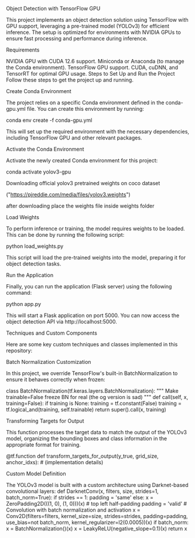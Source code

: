 Object Detection with TensorFlow GPU


This project implements an object detection solution using TensorFlow with GPU support, leveraging a pre-trained model (YOLOv3) for efficient inference. The setup is optimized for environments with NVIDIA GPUs to ensure fast processing and performance during inference.

Requirements


NVIDIA GPU with CUDA 12.6 support.
Miniconda or Anaconda (to manage the Conda environment).
TensorFlow GPU support.
CUDA, cuDNN, and TensorRT for optimal GPU usage.
Steps to Set Up and Run the Project
Follow these steps to get the project up and running.




Create Conda Environment


The project relies on a specific Conda environment defined in the conda-gpu.yml file. You can create this environment by running:

conda env create -f conda-gpu.yml


This will set up the required environment with the necessary dependencies, including TensorFlow GPU and other relevant packages.

Activate the Conda Environment


Activate the newly created Conda environment for this project:



conda activate yolov3-gpu

Downloading official yolov3 pretrained weights on coco dataset


("https://pjreddie.com/media/files/yolov3.weights")

after downloading place the weights file inside weights folder



Load Weights


To perform inference or training, the model requires weights to be loaded. This can be done by running the following script:

python load_weights.py


This script will load the pre-trained weights into the model, preparing it for object detection tasks.

Run the Application


Finally, you can run the application (Flask server) using the following command:

python app.py


This will start a Flask application on port 5000. You can now access the object detection API via http://localhost:5000.


Techniques and Custom Components

Here are some key custom techniques and classes implemented in this repository:

Batch Normalization Customization


In this project, we override TensorFlow's built-in BatchNormalization to ensure it behaves correctly when frozen:

class BatchNormalization(tf.keras.layers.BatchNormalization):
    """
    Make trainable=False freeze BN for real (the og version is sad)
    """
    def call(self, x, training=False):
        if training is None:
            training = tf.constant(False)
        training = tf.logical_and(training, self.trainable)
        return super().call(x, training)


Transforming Targets for Output


This function processes the target data to match the output of the YOLOv3 model, organizing the bounding boxes and class information in the appropriate format for training.


@tf.function
def transform_targets_for_output(y_true, grid_size, anchor_idxs):
    # (implementation details)


Custom Model Definition


The YOLOv3 model is built with a custom architecture using Darknet-based convolutional layers:
def DarknetConv(x, filters, size, strides=1, batch_norm=True):
    if strides == 1:
        padding = 'same'
    else:
        x = ZeroPadding2D(((1, 0), (1, 0)))(x)  # top left half-padding
        padding = 'valid'
    # Convolution with batch normalization and activation
    x = Conv2D(filters=filters, kernel_size=size, strides=strides, padding=padding,
               use_bias=not batch_norm, kernel_regularizer=l2(0.0005))(x)
    if batch_norm:
        x = BatchNormalization()(x)
        x = LeakyReLU(negative_slope=0.1)(x)
    return x
